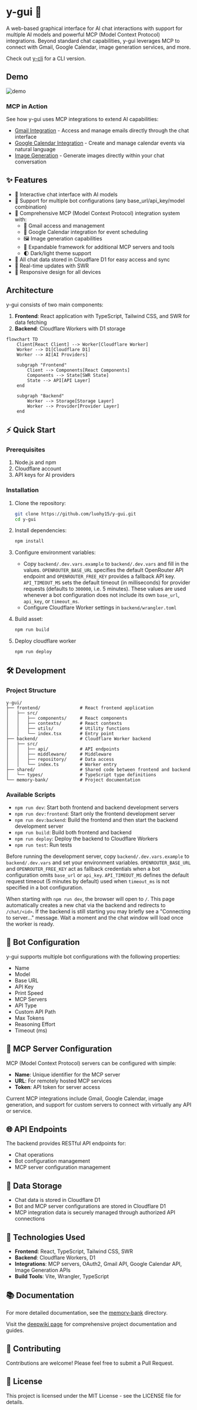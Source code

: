 # y-gui 🚀

A web-based graphical interface for AI chat interactions with support for multiple AI models and powerful MCP (Model Context Protocol) integrations. Beyond standard chat capabilities, y-gui leverages MCP to connect with Gmail, Google Calendar, image generation services, and more.

Check out [y-cli](https://github.com/luohy15/y-cli) for a CLI version.

## Demo

![demo](https://cdn.luohy15.com/y-gui-demo-4.png)

### MCP in Action
See how y-gui uses MCP integrations to extend AI capabilities:

- [Gmail Integration](https://yovy.app/share/053b3990) - Access and manage emails directly through the chat interface
- [Google Calendar Integration](https://yovy.app/share/fd8e60b5) - Create and manage calendar events via natural language
- [Image Generation](https://yovy.app/share/0e36ad05) - Generate images directly within your chat conversation

## ✨ Features

- 💬 Interactive chat interface with AI models
- 🤖 Support for multiple bot configurations (any base_url/api_key/model combination)
- 🔗 Comprehensive MCP (Model Context Protocol) integration system with:
  - 📧 Gmail access and management
  - 📅 Google Calendar integration for event scheduling
  - 🖼️ Image generation capabilities
  - 🧩 Expandable framework for additional MCP servers and tools
  - 🌓 Dark/light theme support
- 📝 All chat data stored in Cloudflare D1 for easy access and sync
- 🔄 Real-time updates with SWR
- 📱 Responsive design for all devices

## Architecture

y-gui consists of two main components:

1. **Frontend**: React application with TypeScript, Tailwind CSS, and SWR for data fetching
2. **Backend**: Cloudflare Workers with D1 storage

```mermaid
flowchart TD
    Client[React Client] --> Worker[Cloudflare Worker]
    Worker --> D1[Cloudflare D1]
    Worker --> AI[AI Providers]

    subgraph "Frontend"
        Client --> Components[React Components]
        Components --> State[SWR State]
        State --> API[API Layer]
    end

    subgraph "Backend"
        Worker --> Storage[Storage Layer]
        Worker --> Provider[Provider Layer]
    end
```

## ⚡ Quick Start

### Prerequisites

1. Node.js and npm
2. Cloudflare account
3. API keys for AI providers

### Installation

1. Clone the repository:
   ```bash
   git clone https://github.com/luohy15/y-gui.git
   cd y-gui
   ```

2. Install dependencies:
   ```bash
   npm install
   ```

3. Configure environment variables:
   - Copy `backend/.dev.vars.example` to `backend/.dev.vars` and fill in the values.
     `OPENROUTER_BASE_URL` specifies the default OpenRouter API endpoint and
    `OPENROUTER_FREE_KEY` provides a fallback API key. `API_TIMEOUT_MS` sets the
    default timeout (in milliseconds) for provider requests (defaults to
    `300000`, i.e. 5 minutes). These values are
     used whenever a bot configuration does not include its own `base_url`,
     `api_key`, or `timeout_ms`.
   - Configure Cloudflare Worker settings in `backend/wrangler.toml`

4. Build asset:
   ```bash
   npm run build
   ```

5. Deploy cloudflare worker
   ```bash
   npm run deploy
   ```

## 🛠️ Development

### Project Structure

```
y-gui/
├── frontend/               # React frontend application
│   ├── src/
│   │   ├── components/     # React components
│   │   ├── contexts/       # React contexts
│   │   ├── utils/          # Utility functions
│   │   └── index.tsx       # Entry point
├── backend/                # Cloudflare Worker backend
│   ├── src/
│   │   ├── api/            # API endpoints
│   │   ├── middleware/     # Middleware
│   │   ├── repository/     # Data access
│   │   └── index.ts        # Worker entry
├── shared/                 # Shared code between frontend and backend
│   └── types/              # TypeScript type definitions
└── memory-bank/            # Project documentation
```

### Available Scripts

- `npm run dev`: Start both frontend and backend development servers
- `npm run dev:frontend`: Start only the frontend development server
- `npm run dev:backend`: Build the frontend and then start the backend development server
- `npm run build`: Build both frontend and backend
- `npm run deploy`: Deploy the backend to Cloudflare Workers
- `npm run test`: Run tests

Before running the development server, copy `backend/.dev.vars.example` to `backend/.dev.vars` and set your environment variables. `OPENROUTER_BASE_URL` and `OPENROUTER_FREE_KEY` act as fallback credentials when a bot configuration omits `base_url` or `api_key`. `API_TIMEOUT_MS` defines the default request timeout (5 minutes by default) used when `timeout_ms` is not specified in a bot configuration.


When starting with `npm run dev`, the browser will open to `/`. This page automatically
creates a new chat via the backend and redirects to `/chat/<id>`. If the backend
is still starting you may briefly see a "Connecting to server…" message. Wait a
moment and the chat window will load once the worker is ready.

## 🤖 Bot Configuration

y-gui supports multiple bot configurations with the following properties:

- Name
- Model
- Base URL
- API Key
- Print Speed
- MCP Servers
- API Type
- Custom API Path
- Max Tokens
- Reasoning Effort
- Timeout (ms)

## 🔗 MCP Server Configuration

MCP (Model Context Protocol) servers can be configured with simple:
- **Name**: Unique identifier for the MCP server
- **URL**: For remotely hosted MCP services
 - **Token**: API token for server access

Current MCP integrations include Gmail, Google Calendar, image generation, and support for custom servers to connect with virtually any API or service.

## 🌐 API Endpoints

The backend provides RESTful API endpoints for:

- Chat operations
- Bot configuration management
- MCP server configuration management

## 🔄 Data Storage

- Chat data is stored in Cloudflare D1
- Bot and MCP server configurations are stored in Cloudflare D1
- MCP integration data is securely managed through authorized API connections

## 🧩 Technologies Used

- **Frontend**: React, TypeScript, Tailwind CSS, SWR
- **Backend**: Cloudflare Workers, D1
- **Integrations**: MCP servers, OAuth2, Gmail API, Google Calendar API, Image Generation APIs
- **Build Tools**: Vite, Wrangler, TypeScript

## 📚 Documentation

For more detailed documentation, see the [memory-bank](./memory-bank) directory.

Visit the [deepwiki page](https://deepwiki.com/luohy15/y-gui) for comprehensive project documentation and guides.

## 🤝 Contributing

Contributions are welcome! Please feel free to submit a Pull Request.

## 📄 License

This project is licensed under the MIT License - see the LICENSE file for details.
